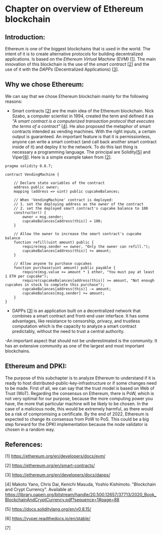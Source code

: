 # Chapter on overview of Ethereum blockchain


## Introduction:

Ethereum is one of the biggest blockchains that is used in the world. The intent of it is to create alternative protocols for building decentralized applications. Is based on the *Ethereum Virtual Machine* (EVM) [[1](#references)]. The main innovation of this blockchain is the use of the *smart contract* [[2](#references)] and the use of it with the *DAPPs* (Decentralized Applications) [[3](#references)].


## Why we chose Ethereum:
We can say that we chose Ethereum blockchain mainly for the following reasons:
- Smart contracts [[2](#references)] are the main idea of the Ethereum blockchain. Nick Szabo, a computer scientist in 1994, created the term and defined it as *"A smart contract is a computerized transaction protocol that executes the terms of a contract"* [[4](#references)]. He also proposed the metaphor of smart contracts intended as vending machines. With the right inputs, a certain output is guaranteed. 
An important feature is that it is permissionless, anyone can write a smart contract (and call back another smart contract inside of it) and deploy it to the network. To do this last thing is necessary a programming language. The principal are Solidity[[5](#references)] and Viper[[6](#references)]. 
Here is a simple example taken from [[2](#references)]. 
  
``` solidity
pragma solidity 0.8.7;

contract VendingMachine {

    // Declare state variables of the contract
    address public owner;
    mapping (address => uint) public cupcakeBalances;

    // When 'VendingMachine' contract is deployed:
    // 1. set the deploying address as the owner of the contract
    // 2. set the deployed smart contract's cupcake balance to 100
    constructor() {
        owner = msg.sender;
        cupcakeBalances[address(this)] = 100;
    }

    // Allow the owner to increase the smart contract's cupcake balance
    function refill(uint amount) public {
        require(msg.sender == owner, "Only the owner can refill.");
        cupcakeBalances[address(this)] += amount;
    }

    // Allow anyone to purchase cupcakes
    function purchase(uint amount) public payable {
        require(msg.value >= amount * 1 ether, "You must pay at least 1 ETH per cupcake");
        require(cupcakeBalances[address(this)] >= amount, "Not enough cupcakes in stock to complete this purchase");
        cupcakeBalances[address(this)] -= amount;
        cupcakeBalances[msg.sender] += amount;
    }
}
```


- DAPPs [[3](#references)] is an application built on a decentralized network that combines a smart contract and front-end user interface. It has some advantages, like resistance to censorship, privacy, and trustless computation which is the capacity to analyze a smart contract predictably, without the need to trust a central authority.

-An important aspect that should not be underestimated is the community. It has an extensive community as one of the largest and most important blockchains. 

## Ethereum and DPKI:

The purpose of this subchapter is to analyze Ethereum to understand if it is ready to host distributed-public-key-infrastructure or if some changes need to be made.
First of all, we can say that the trust model is based on Web of Trust (WoT). 
Regarding the consensus on Ethereum, there is PoW, which is not very optimal for our purpose, because the more computing power you have, the more that particular machine will be likely to be chosen. In the case of a malicious node, this would be extremely harmful, as there would be a risk of compromising a certificate. By the end of 2022, Ethereum is expected to change its consensus from PoW to PoS. This could be a big step forward for the DPKI implementation because the node validator is chosen in a random way.



## References:

[1] https://ethereum.org/en/developers/docs/evm/

[2] https://ethereum.org/en/smart-contracts/

[3] https://ethereum.org/en/developers/docs/dapps/

[4] Makoto Yano, Chris Dai, Kenichi Masuda, Yoshio Kishimoto. "Blockchain and Crypt Currency". Available at: https://library.oapen.org/bitstream/handle/20.500.12657/37713/2020_Book_BlockchainAndCryptCurrency.pdf?sequence=1#page=88

[5] https://docs.soliditylang.org/en/v0.8.15/

[6] https://vyper.readthedocs.io/en/stable/

[7] 
